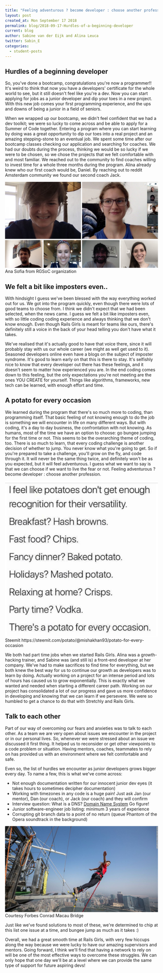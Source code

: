 ```yaml
---
title: "Feeling adventurous ? become developer : choose another profession"
layout: post
created_at: Mon September 17 2018
permalink: blog/2018-09-17-Hurdles-of-a-beginning-developer
current: blog
author: Sabine van der Eijk and Alina Leuca
twitter: Sabin_E
categories:
  - student-posts
---
```


## Hurdles of a beginning developer

So, you've done a bootcamp, congratulations you're now a programmer!! It's weird to think that now you have a developers' certificate for the whole world to see, but it still doesn't feel like you're a dev. Now you can start applying for jobs as a junior developer and dip your toes in a new project. With this new job comes your first programming experience, and the ups and downs of being a junior in a field of seniors.

When we wrapped up our bootcamp, we didn't feel confident that we had a dev toolkit; we were so lucky to come across and be able to apply for a Summer of Code together. Entering a program where you can start learning by doing was a great opportunity to dip our toes into a real project and an amazing stepping-stone to an eventual job. We spent some time after our bootcamp classes checking our application and searching for coaches. We had our doubts during the process, thinking we would be so lucky if we were to be chosen, so we chose the projects that we felt comfortable with and most familiar. We reached out to the community to find coaches willing to invest time for a whole three months during the program. Alina already knew who our first coach would be, Daniel. By reaching out to reddit Amsterdam community we found our second coach Jack.

<img src="/img/blog/2018/team-potatocode-first-call-01.jpg" alt="first team call">
<div class="image-credits"> Ana Sofia from RGSoC organization</div>

## We felt a bit like imposters even..

With hindsight I guess we've been blessed with the way everything worked out for us. We got into the program quickly, even though there were lots of good teams to choose from. I think we didn't expect that we had been selected, when the news came. I guess we felt a bit like imposters even, with so little coding coding experience and always thinking that we don't know enough. Even though Rails Girls is meant for teams like ours, there's definitely still a voice in the back of your head telling you don't have what it takes.

We've realised that it's actually good to have that voice there, since it will probably stay with us our whole career (we might as well get used to it). Seasoned developers online even have a blogs on the subject of imposter syndrome. It's good to learn early on that this is there to stay. It's selfishly nice to know that every developer out there has these feelings, and it doesn't seem to matter how experienced you are. In the end coding comes down to this feeling, but the only expectations you're not meeting are the ones YOU CREATE for yourself. Things like algorithms, frameworks, new tech can be learned, with enough effort and time.

## A potato for every occasion

We learned during the program that there's so much more to coding, than programming itself. That basic feeling of not knowing enough to do the job is something we will encounter in life on many different ways. But with coding, it's a day to day business, the confrontation with not knowing. As humans, most of the time we have an option to choose: go bungee jumping for the first time or not. This seems to be the overarching theme of coding, too. There is so much to learn, that every coding challenge is another decision of whether to jump. You never know what you're going to get. So if you're prepared to take a challenge, you'll grow on the fly, and code through it. It will never be the same thing twice, and definitely won't be as you expected, but it will feel adventurous. I guess what we want to say is that we can choose if we want to live the fear or not. Feeling adventurous ? become developer : choose another profession.

<img src="/img/blog/2018/potatoCode.png" alt="A potato for everything">
<div class="image-credits"> Steemit https://steemit.com/potato/@mishakhan93/potato-for-every-occasion </div>

We both had part time jobs when we started Rails Girls. Alina was a growth-hacking trainer, and Sabine was (and still is) a front-end developer at her company. We've had to make sacrifices to find time for everything, but we both knew the best way for us to continue our growth as developers was to learn by doing. Actually working on a project for an intense period and lots of hours has caused us to grow exponentially. This is exactly what we wanted and needed when starting a different career path. Working on our project has consolidated a lot of our progress and gave us more confidence in developing and knowing that we can learn if we persevere. We were so humbled to get a chance to do that with Stretchly and Rails Girls.

## Talk to each other

Part of our way of overcoming our fears and anxieties was to talk to each other. As a team we are very open about issues we encounter in the project or in our personal lives. So, whenever we were stressed about an issue we discussed it first thing. It helped us to reconsider or get other viewpoints to a code problem or situation. Having mentors, coaches, teammates to rely on has provided us with an environment where we felt comfortable and safe.

Even so, the list of hurdles we encounter as junior developers grows bigger every day. To name a few, this is what we've come across:

- Not enough documentation written for our innocent junior dev eyes (it takes hours to sometimes decipher documentation)
- Working with timezones in any code is a huge pain! Just ask Jan (our mentor), Dan (our coach), or Jack (our coach) and they will confirm
- Interview question: What is a DNS? [Domain Name System](https://en.wikipedia.org/wiki/Domain_Name_System) Go figure!
- Junior software-engineer job listing: minimum 3 years of experience
- Corrupting git branch data to a point of no return (queue Phantom of the Opera soundtrack in the background)

<img src="/img/blog/2018/bungeejump.jpg" alt="jump and fly">
<div class="image-credits"> Courtesy Forbes Conrad Macau Bridge </div>

Just like we've found solutions to most of these, we're determined to chip at this list one issue at a time, and bungee jump as much as it takes :)

Overall, we had a great smooth time at Rails Girls, with very few hiccups along the way because we were lucky to have our amazing supervisors and mentors. Going forward, I think we'll find that having a network to rely on will be one of the most effective ways to overcome these struggles. We can only hope that one day we'll be at a level where we can provide the same type of support for future aspiring devs!
